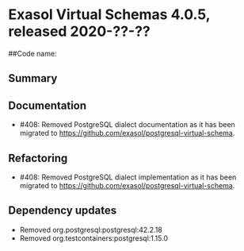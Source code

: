 # Exasol Virtual Schemas 4.0.5, released 2020-??-??

##Code name:

## Summary

## Documentation

* #408: Removed PostgreSQL dialect documentation as it has been migrated to https://github.com/exasol/postgresql-virtual-schema.

## Refactoring

* #408: Removed PostgreSQL dialect implementation as it has been migrated to https://github.com/exasol/postgresql-virtual-schema.

## Dependency updates

* Removed org.postgresql:postgresql:42.2.18
* Removed org.testcontainers:postgresql:1.15.0
